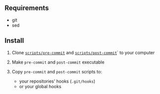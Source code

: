 ## Requirements

- git 
- sed

## Install

1. Clone [`scripts/pre-commit`](https://github.com/aomerk/go-modules-githook/blob/main/scripts/pre-commit)  and [`scripts/post-commit`](https://github.com/aomerk/go-modules-githook/blob/main/scripts/post-commit)` to your computer

2. Make `pre-commit` and `post-commit` executable

3. Copy `pre-commit` and `post-commit` scripts to:
    - your repositories' hooks (`.git/hooks`) 
    - or your global hooks
